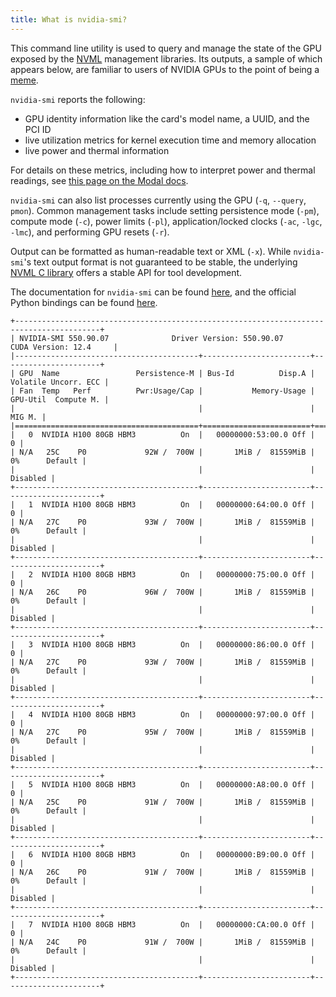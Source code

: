 ```yaml
---
title: What is nvidia-smi?
---
```


This command line utility is used to query and manage the state of the GPU
exposed by the [NVML](/host-software/nvml) management libraries.
Its outputs, a sample of which appears below, are familiar to users of NVIDIA
GPUs to the point of being a
[meme](https://x.com/boborado/status/1752724223934578760).

`nvidia-smi` reports the following:

- GPU identity information like the card's model name, a UUID, and the PCI ID
- live utilization metrics for kernel execution time and memory allocation
- live power and thermal information

For details on these metrics, including how to interpret power and thermal
readings, see [this page on the Modal docs](/docs/guide/gpu-metrics).

`nvidia-smi` can also list processes currently using the GPU (`-q`, `--query`,
`pmon`). Common management tasks include setting persistence mode (`-pm`),
compute mode (`-c`), power limits (`-pl`), application/locked clocks (`-ac`,
`-lgc`, `-lmc`), and performing GPU resets (`-r`).

Output can be formatted as human-readable text or XML (`-x`). While
`nvidia-smi`'s text output format is not guaranteed to be stable, the underlying
[NVML C library](/host-software/nvml) offers a stable API for tool
development.

The documentation for `nvidia-smi` can be found
[here](https://docs.nvidia.com/deploy/nvidia-smi/), and the official Python
bindings can be found [here](http://pypi.python.org/pypi/nvidia-ml-py/).

```
+-----------------------------------------------------------------------------------------+
| NVIDIA-SMI 550.90.07              Driver Version: 550.90.07      CUDA Version: 12.4     |
|-----------------------------------------+------------------------+----------------------+
| GPU  Name                 Persistence-M | Bus-Id          Disp.A | Volatile Uncorr. ECC |
| Fan  Temp   Perf          Pwr:Usage/Cap |           Memory-Usage | GPU-Util  Compute M. |
|                                         |                        |               MIG M. |
|=========================================+========================+======================|
|   0  NVIDIA H100 80GB HBM3          On  |   00000000:53:00.0 Off |                    0 |
| N/A   25C    P0             92W /  700W |       1MiB /  81559MiB |      0%      Default |
|                                         |                        |             Disabled |
+-----------------------------------------+------------------------+----------------------+
|   1  NVIDIA H100 80GB HBM3          On  |   00000000:64:00.0 Off |                    0 |
| N/A   27C    P0             93W /  700W |       1MiB /  81559MiB |      0%      Default |
|                                         |                        |             Disabled |
+-----------------------------------------+------------------------+----------------------+
|   2  NVIDIA H100 80GB HBM3          On  |   00000000:75:00.0 Off |                    0 |
| N/A   26C    P0             96W /  700W |       1MiB /  81559MiB |      0%      Default |
|                                         |                        |             Disabled |
+-----------------------------------------+------------------------+----------------------+
|   3  NVIDIA H100 80GB HBM3          On  |   00000000:86:00.0 Off |                    0 |
| N/A   27C    P0             93W /  700W |       1MiB /  81559MiB |      0%      Default |
|                                         |                        |             Disabled |
+-----------------------------------------+------------------------+----------------------+
|   4  NVIDIA H100 80GB HBM3          On  |   00000000:97:00.0 Off |                    0 |
| N/A   27C    P0             95W /  700W |       1MiB /  81559MiB |      0%      Default |
|                                         |                        |             Disabled |
+-----------------------------------------+------------------------+----------------------+
|   5  NVIDIA H100 80GB HBM3          On  |   00000000:A8:00.0 Off |                    0 |
| N/A   25C    P0             91W /  700W |       1MiB /  81559MiB |      0%      Default |
|                                         |                        |             Disabled |
+-----------------------------------------+------------------------+----------------------+
|   6  NVIDIA H100 80GB HBM3          On  |   00000000:B9:00.0 Off |                    0 |
| N/A   26C    P0             91W /  700W |       1MiB /  81559MiB |      0%      Default |
|                                         |                        |             Disabled |
+-----------------------------------------+------------------------+----------------------+
|   7  NVIDIA H100 80GB HBM3          On  |   00000000:CA:00.0 Off |                    0 |
| N/A   24C    P0             91W /  700W |       1MiB /  81559MiB |      0%      Default |
|                                         |                        |             Disabled |
+-----------------------------------------+------------------------+----------------------+
```
